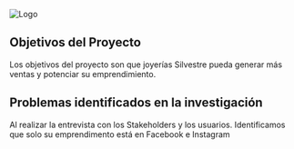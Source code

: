 ![Logo]()

## **Objetivos del Proyecto**
Los objetivos del proyecto son que joyerías Silvestre pueda generar más ventas y potenciar su emprendimiento.

## Problemas identificados en la investigación 
Al realizar la entrevista con los Stakeholders y los usuarios. Identificamos que solo su emprendimento está en Facebook e Instagram
